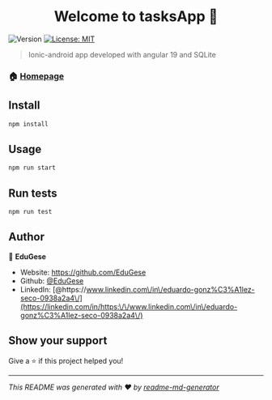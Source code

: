 <h1 align="center">Welcome to tasksApp 👋</h1>
<p>
  <img alt="Version" src="https://img.shields.io/badge/version-0.0.1-blue.svg?cacheSeconds=2592000" />
  <a href="#" target="_blank">
    <img alt="License: MIT" src="https://img.shields.io/badge/License-MIT-yellow.svg" />
  </a>
</p>

> Ionic-android app developed with angular 19 and SQLite

### 🏠 [Homepage](https://ionicframework.com/)

## Install

```sh
npm install
```

## Usage

```sh
npm run start
```

## Run tests

```sh
npm run test
```

## Author

👤 **EduGese**

* Website: https://github.com/EduGese
* Github: [@EduGese](https://github.com/EduGese)
* LinkedIn: [@https:\/\/www.linkedin.com\/in\/eduardo-gonz%C3%A1lez-seco-0938a2a4\/](https://linkedin.com/in/https:\/\/www.linkedin.com\/in\/eduardo-gonz%C3%A1lez-seco-0938a2a4\/)

## Show your support

Give a ⭐️ if this project helped you!

***
_This README was generated with ❤️ by [readme-md-generator](https://github.com/kefranabg/readme-md-generator)_